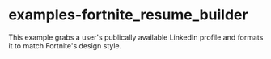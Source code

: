 # examples-fortnite_resume_builder
This example grabs a user's publically available LinkedIn profile and formats it to match Fortnite's design style.
